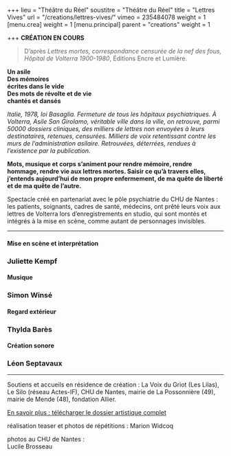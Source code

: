 +++
lieu = "Théâtre du Réel"
soustitre = "Théâtre du Réel"
title = "Lettres Vives"
url = "/creations/lettres-vives/"
vimeo = 235484078
weight = 1
[menu.crea]
weight = 1
[menu.principal]
parent = "creations"
weight = 1

+++
<b>**CRÉATION EN COURS**</b>

<blockquote>
<p>D’après <em>Lettres mortes, correspondance censurée de la nef des fous, Hôpital de Volterra 1900-1980</em>, Éditions Encre et Lumière.</p>
</blockquote>

**Un asile**  
**Des mémoires**  
**écrites dans le vide**  
**Des mots de révolte et de vie**  
**chantés et dansés**  

*Italie, 1978, loi Basaglia. Fermeture de tous les hôpitaux psychiatriques. À Volterra, Asile San Girolamo, véritable ville
dans la ville, on retrouve, parmi 50000 dossiers cliniques, des milliers de lettres non envoyées à leurs destinataires, retenues, censurées. Milliers de voix retentissant contre les murs de l’administration asilaire. Retrouvées, déterrées, rendues à l’existence par la publication.*

**Mots, musique et corps s’animent pour rendre mémoire, rendre hommage, rendre vie aux lettres mortes. Saisir ce qu’à travers elles, j’entends aujourd’hui de mon propre enfermement, de ma quête de liberté et de ma quête de l’autre.**

Spectacle créé en partenariat avec le pôle psychiatrie du CHU de Nantes : les patients, soignants, cadres de santé, médecins, ont prêté leurs voix aux lettres de Volterra lors d’enregistrements en studio, qui sont montés et intégrés à la mise en scène, comme autant de personnages invisibles.

<hr>

#### Mise en scène et interprétation

### Juliette Kempf

#### Musique

### Simon Winsé

#### Regard extérieur

### Thylda Barès

#### Création sonore

### Léon Septavaux

<hr>

Soutiens et accueils en résidence de création : La Voix du Griot (Les Lilas), Le Silo (réseau Actes-IF), CHU de Nantes, mairie de La Possonnière (49), mairie de Mende (48), fondation Allier.

[En savoir plus : télécharger le dossier artistique complet](http://www.ledesertenville.com/dl/LDEV_LettresVives.pdf)

réalisation teaser et photos de répétitions :
Marion Widcoq

photos au CHU de Nantes :  
Lucile Brosseau